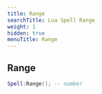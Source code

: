 ```yaml
---
title: Range
searchTitle: Lua Spell Range
weight: 1
hidden: true
menuTitle: Range
---
```

## Range
```lua
Spell:Range(); -- number
```